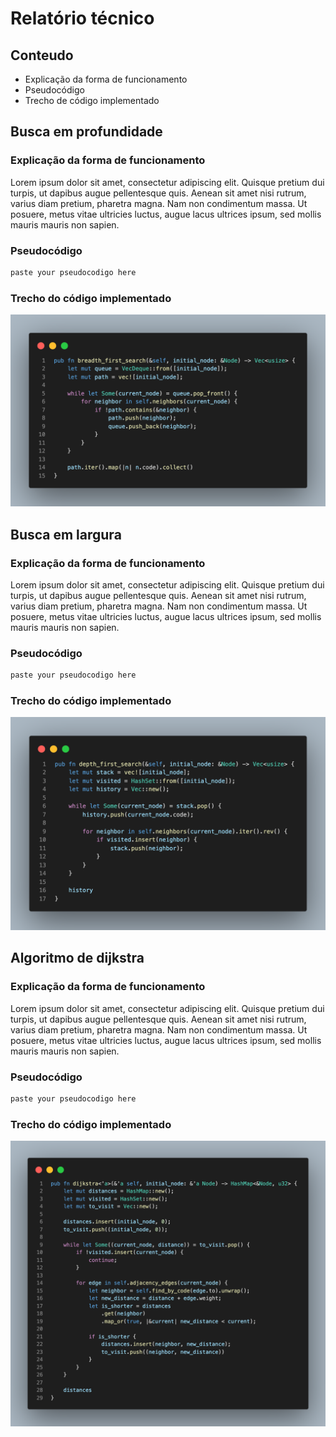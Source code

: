 # Relatório técnico

## Conteudo
 - Explicação da forma de funcionamento
 - Pseudocódigo
 - Trecho de código implementado

## Busca em profundidade

### Explicação da forma de funcionamento
Lorem ipsum dolor sit amet, consectetur adipiscing elit. Quisque pretium dui turpis, ut dapibus augue pellentesque quis. Aenean sit amet nisi rutrum, varius diam pretium, pharetra magna. Nam non condimentum massa. Ut posuere, metus vitae ultricies luctus, augue lacus ultrices ipsum, sed mollis mauris mauris non sapien.

### Pseudocódigo
```rs
paste your pseudocodigo here
```

### Trecho do código implementado
![Snippet](/img/breadth_first_search.png)

## Busca em largura

### Explicação da forma de funcionamento
Lorem ipsum dolor sit amet, consectetur adipiscing elit. Quisque pretium dui turpis, ut dapibus augue pellentesque quis. Aenean sit amet nisi rutrum, varius diam pretium, pharetra magna. Nam non condimentum massa. Ut posuere, metus vitae ultricies luctus, augue lacus ultrices ipsum, sed mollis mauris mauris non sapien.

### Pseudocódigo
```rs
paste your pseudocodigo here
```

### Trecho do código implementado
![Snippet](/img/depth_first_search.png)

## Algoritmo de dijkstra

### Explicação da forma de funcionamento
Lorem ipsum dolor sit amet, consectetur adipiscing elit. Quisque pretium dui turpis, ut dapibus augue pellentesque quis. Aenean sit amet nisi rutrum, varius diam pretium, pharetra magna. Nam non condimentum massa. Ut posuere, metus vitae ultricies luctus, augue lacus ultrices ipsum, sed mollis mauris mauris non sapien.

### Pseudocódigo
```rs
paste your pseudocodigo here
```

### Trecho do código implementado
![Snippet](/img/dijkstra.png)
